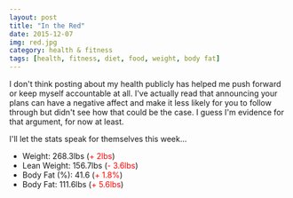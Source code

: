 ```yaml
---
layout: post
title: "In the Red"
date: 2015-12-07
img: red.jpg
category: health & fitness
tags: [health, fitness, diet, food, weight, body fat]
---
```


I don't think posting about my health publicly has helped me push forward or keep myself accountable at all. I've actually read that announcing your plans can have a negative affect and make it less likely for you to follow through but didn't see how that could be the case. I guess I'm evidence for that argument, for now at least.

I'll let the stats speak for themselves this week...

* Weight: 268.3lbs (<span style="color: red;">+ 2lbs</span>)
* Lean Weight: 156.7lbs (<span style="color: red;">- 3.6lbs</span>)
* Body Fat (%): 41.6 (<span style="color: red;">+ 1.8%</span>)
* Body Fat: 111.6lbs (<span style="color: red;">+ 5.6lbs</span>)